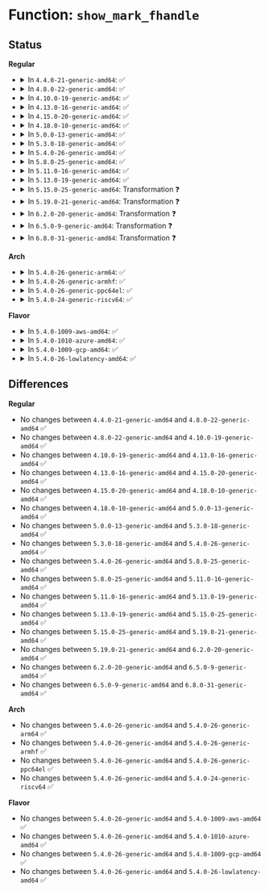 # Function: <code>show_mark_fhandle</code>

## Status
<b>Regular</b>
<ul>
<li>
<details>
<summary>In <code>4.4.0-21-generic-amd64</code>: ✅</summary>

```c
void show_mark_fhandle(struct seq_file * m, struct inode * inode)
```

```json
{
  "name": "show_mark_fhandle",
  "collision_type": "Unique Static",
  "inline_type": "No",
  "funcs": [
    {
      "addr": 18446744071581273552,
      "name": "show_mark_fhandle",
      "external": false,
      "loc": "fs/notify/fdinfo.c:40",
      "file": "fs/notify/fdinfo.c",
      "inline": "seen, unknown",
      "caller_inline": [],
      "caller_func": [
        "fs/notify/fdinfo.c:fanotify_fdinfo"
      ]
    }
  ],
  "symbols": [
    {
      "addr": 18446744071581273552,
      "name": "show_mark_fhandle",
      "section": ".text",
      "bind": "STB_LOCAL",
      "size": 273
    }
  ]
}
```
</details>
</li>
<li>
<details>
<summary>In <code>4.8.0-22-generic-amd64</code>: ✅</summary>

```c
void show_mark_fhandle(struct seq_file * m, struct inode * inode)
```

```json
{
  "name": "show_mark_fhandle",
  "collision_type": "Unique Static",
  "inline_type": "No",
  "funcs": [
    {
      "addr": 18446744071581439440,
      "name": "show_mark_fhandle",
      "external": false,
      "loc": "fs/notify/fdinfo.c:40",
      "file": "fs/notify/fdinfo.c",
      "inline": "seen, unknown",
      "caller_inline": [],
      "caller_func": [
        "fs/notify/fdinfo.c:fanotify_fdinfo"
      ]
    }
  ],
  "symbols": [
    {
      "addr": 18446744071581439440,
      "name": "show_mark_fhandle",
      "section": ".text",
      "bind": "STB_LOCAL",
      "size": 287
    }
  ]
}
```
</details>
</li>
<li>
<details>
<summary>In <code>4.10.0-19-generic-amd64</code>: ✅</summary>

```c
void show_mark_fhandle(struct seq_file * m, struct inode * inode)
```

```json
{
  "name": "show_mark_fhandle",
  "collision_type": "Unique Static",
  "inline_type": "No",
  "funcs": [
    {
      "addr": 18446744071581520272,
      "name": "show_mark_fhandle",
      "external": false,
      "loc": "fs/notify/fdinfo.c:40",
      "file": "fs/notify/fdinfo.c",
      "inline": "seen, unknown",
      "caller_inline": [],
      "caller_func": [
        "fs/notify/fdinfo.c:fanotify_fdinfo"
      ]
    }
  ],
  "symbols": [
    {
      "addr": 18446744071581520272,
      "name": "show_mark_fhandle",
      "section": ".text",
      "bind": "STB_LOCAL",
      "size": 287
    }
  ]
}
```
</details>
</li>
<li>
<details>
<summary>In <code>4.13.0-16-generic-amd64</code>: ✅</summary>

```c
void show_mark_fhandle(struct seq_file * m, struct inode * inode)
```

```json
{
  "name": "show_mark_fhandle",
  "collision_type": "Unique Static",
  "inline_type": "No",
  "funcs": [
    {
      "addr": 18446744071581573344,
      "name": "show_mark_fhandle",
      "external": false,
      "loc": "fs/notify/fdinfo.c:40",
      "file": "fs/notify/fdinfo.c",
      "inline": "seen, unknown",
      "caller_inline": [],
      "caller_func": [
        "fs/notify/fdinfo.c:fanotify_fdinfo",
        "fs/notify/fdinfo.c:inotify_fdinfo"
      ]
    }
  ],
  "symbols": [
    {
      "addr": 18446744071581573344,
      "name": "show_mark_fhandle",
      "section": ".text",
      "bind": "STB_LOCAL",
      "size": 272
    }
  ]
}
```
</details>
</li>
<li>
<details>
<summary>In <code>4.15.0-20-generic-amd64</code>: ✅</summary>

```c
void show_mark_fhandle(struct seq_file * m, struct inode * inode)
```

```json
{
  "name": "show_mark_fhandle",
  "collision_type": "Unique Static",
  "inline_type": "No",
  "funcs": [
    {
      "addr": 18446744071581717680,
      "name": "show_mark_fhandle",
      "external": false,
      "loc": "fs/notify/fdinfo.c:41",
      "file": "fs/notify/fdinfo.c",
      "inline": "seen, unknown",
      "caller_inline": [],
      "caller_func": [
        "fs/notify/fdinfo.c:fanotify_fdinfo",
        "fs/notify/fdinfo.c:inotify_fdinfo"
      ]
    }
  ],
  "symbols": [
    {
      "addr": 18446744071581717680,
      "name": "show_mark_fhandle",
      "section": ".text",
      "bind": "STB_LOCAL",
      "size": 272
    }
  ]
}
```
</details>
</li>
<li>
<details>
<summary>In <code>4.18.0-10-generic-amd64</code>: ✅</summary>

```c
void show_mark_fhandle(struct seq_file * m, struct inode * inode)
```

```json
{
  "name": "show_mark_fhandle",
  "collision_type": "Unique Static",
  "inline_type": "No",
  "funcs": [
    {
      "addr": 18446744071581884720,
      "name": "show_mark_fhandle",
      "external": false,
      "loc": "fs/notify/fdinfo.c:41",
      "file": "fs/notify/fdinfo.c",
      "inline": "seen, unknown",
      "caller_inline": [],
      "caller_func": [
        "fs/notify/fdinfo.c:fanotify_fdinfo",
        "fs/notify/fdinfo.c:inotify_fdinfo"
      ]
    }
  ],
  "symbols": [
    {
      "addr": 18446744071581884720,
      "name": "show_mark_fhandle",
      "section": ".text",
      "bind": "STB_LOCAL",
      "size": 256
    }
  ]
}
```
</details>
</li>
<li>
<details>
<summary>In <code>5.0.0-13-generic-amd64</code>: ✅</summary>

```c
void show_mark_fhandle(struct seq_file * m, struct inode * inode)
```

```json
{
  "name": "show_mark_fhandle",
  "collision_type": "Unique Static",
  "inline_type": "No",
  "funcs": [
    {
      "addr": 18446744071581969616,
      "name": "show_mark_fhandle",
      "external": false,
      "loc": "fs/notify/fdinfo.c:42",
      "file": "fs/notify/fdinfo.c",
      "inline": "seen, unknown",
      "caller_inline": [],
      "caller_func": [
        "fs/notify/fdinfo.c:fanotify_fdinfo",
        "fs/notify/fdinfo.c:inotify_fdinfo"
      ]
    }
  ],
  "symbols": [
    {
      "addr": 18446744071581969616,
      "name": "show_mark_fhandle",
      "section": ".text",
      "bind": "STB_LOCAL",
      "size": 256
    }
  ]
}
```
</details>
</li>
<li>
<details>
<summary>In <code>5.3.0-18-generic-amd64</code>: ✅</summary>

```c
void show_mark_fhandle(struct seq_file * m, struct inode * inode)
```

```json
{
  "name": "show_mark_fhandle",
  "collision_type": "Unique Static",
  "inline_type": "No",
  "funcs": [
    {
      "addr": 18446744071582102912,
      "name": "show_mark_fhandle",
      "external": false,
      "loc": "fs/notify/fdinfo.c:42",
      "file": "fs/notify/fdinfo.c",
      "inline": "seen, unknown",
      "caller_inline": [],
      "caller_func": [
        "fs/notify/fdinfo.c:fanotify_fdinfo",
        "fs/notify/fdinfo.c:inotify_fdinfo"
      ]
    }
  ],
  "symbols": [
    {
      "addr": 18446744071582102912,
      "name": "show_mark_fhandle",
      "section": ".text",
      "bind": "STB_LOCAL",
      "size": 249
    }
  ]
}
```
</details>
</li>
<li>
<details>
<summary>In <code>5.4.0-26-generic-amd64</code>: ✅</summary>

```c
void show_mark_fhandle(struct seq_file * m, struct inode * inode)
```

```json
{
  "name": "show_mark_fhandle",
  "collision_type": "Unique Static",
  "inline_type": "No",
  "funcs": [
    {
      "addr": 18446744071582180160,
      "name": "show_mark_fhandle",
      "external": false,
      "loc": "fs/notify/fdinfo.c:42",
      "file": "fs/notify/fdinfo.c",
      "inline": "seen, unknown",
      "caller_inline": [],
      "caller_func": [
        "fs/notify/fdinfo.c:fanotify_fdinfo",
        "fs/notify/fdinfo.c:inotify_fdinfo"
      ]
    }
  ],
  "symbols": [
    {
      "addr": 18446744071582180160,
      "name": "show_mark_fhandle",
      "section": ".text",
      "bind": "STB_LOCAL",
      "size": 249
    }
  ]
}
```
</details>
</li>
<li>
<details>
<summary>In <code>5.8.0-25-generic-amd64</code>: ✅</summary>

```c
void show_mark_fhandle(struct seq_file * m, struct inode * inode)
```

```json
{
  "name": "show_mark_fhandle",
  "collision_type": "Unique Static",
  "inline_type": "No",
  "funcs": [
    {
      "addr": 18446744071582417408,
      "name": "show_mark_fhandle",
      "external": false,
      "loc": "fs/notify/fdinfo.c:41",
      "file": "fs/notify/fdinfo.c",
      "inline": "seen, unknown",
      "caller_inline": [],
      "caller_func": [
        "fs/notify/fdinfo.c:fanotify_fdinfo",
        "fs/notify/fdinfo.c:inotify_fdinfo"
      ]
    }
  ],
  "symbols": [
    {
      "addr": 18446744071582417408,
      "name": "show_mark_fhandle",
      "section": ".text",
      "bind": "STB_LOCAL",
      "size": 249
    }
  ]
}
```
</details>
</li>
<li>
<details>
<summary>In <code>5.11.0-16-generic-amd64</code>: ✅</summary>

```c
void show_mark_fhandle(struct seq_file * m, struct inode * inode)
```

```json
{
  "name": "show_mark_fhandle",
  "collision_type": "Unique Static",
  "inline_type": "No",
  "funcs": [
    {
      "addr": 18446744071582471472,
      "name": "show_mark_fhandle",
      "external": false,
      "loc": "fs/notify/fdinfo.c:41",
      "file": "fs/notify/fdinfo.c",
      "inline": "seen, unknown",
      "caller_inline": [],
      "caller_func": [
        "fs/notify/fdinfo.c:fanotify_fdinfo",
        "fs/notify/fdinfo.c:inotify_fdinfo"
      ]
    }
  ],
  "symbols": [
    {
      "addr": 18446744071582471472,
      "name": "show_mark_fhandle",
      "section": ".text",
      "bind": "STB_LOCAL",
      "size": 249
    }
  ]
}
```
</details>
</li>
<li>
<details>
<summary>In <code>5.13.0-19-generic-amd64</code>: ✅</summary>

```c
void show_mark_fhandle(struct seq_file * m, struct inode * inode)
```

```json
{
  "name": "show_mark_fhandle",
  "collision_type": "Unique Static",
  "inline_type": "No",
  "funcs": [
    {
      "addr": 18446744071582498512,
      "name": "show_mark_fhandle",
      "external": false,
      "loc": "fs/notify/fdinfo.c:41",
      "file": "fs/notify/fdinfo.c",
      "inline": "seen, unknown",
      "caller_inline": [],
      "caller_func": [
        "fs/notify/fdinfo.c:fanotify_fdinfo",
        "fs/notify/fdinfo.c:inotify_fdinfo"
      ]
    }
  ],
  "symbols": [
    {
      "addr": 18446744071582498512,
      "name": "show_mark_fhandle",
      "section": ".text",
      "bind": "STB_LOCAL",
      "size": 249
    }
  ]
}
```
</details>
</li>
<li>
<details>
<summary>In <code>5.15.0-25-generic-amd64</code>: Transformation ❓</summary>

```c
void show_mark_fhandle(struct seq_file * m, struct inode * inode)
```

```json
{
  "name": "show_mark_fhandle",
  "collision_type": "Unique Static",
  "inline_type": "No",
  "funcs": [
    {
      "addr": 0,
      "name": "show_mark_fhandle",
      "external": false,
      "loc": "fs/notify/fdinfo.c:41",
      "file": "fs/notify/fdinfo.c",
      "inline": "seen, unknown",
      "caller_inline": [],
      "caller_func": [
        "fs/notify/fdinfo.c:fanotify_fdinfo",
        "fs/notify/fdinfo.c:inotify_fdinfo"
      ]
    }
  ],
  "symbols": [
    {
      "addr": 18446744071582813456,
      "name": "show_mark_fhandle",
      "section": ".text",
      "bind": "STB_LOCAL",
      "size": 261
    },
    {
      "addr": 18446744071592236294,
      "name": "show_mark_fhandle.cold",
      "section": ".text",
      "bind": "STB_LOCAL",
      "size": 32
    }
  ]
}
```
</details>
</li>
<li>
<details>
<summary>In <code>5.19.0-21-generic-amd64</code>: Transformation ❓</summary>

```c
void show_mark_fhandle(struct seq_file * m, struct inode * inode)
```

```json
{
  "name": "show_mark_fhandle",
  "collision_type": "Unique Static",
  "inline_type": "No",
  "funcs": [
    {
      "addr": 0,
      "name": "show_mark_fhandle",
      "external": false,
      "loc": "fs/notify/fdinfo.c:42",
      "file": "fs/notify/fdinfo.c",
      "inline": "seen, unknown",
      "caller_inline": [],
      "caller_func": [
        "fs/notify/fdinfo.c:fanotify_fdinfo",
        "fs/notify/fdinfo.c:inotify_fdinfo"
      ]
    }
  ],
  "symbols": [
    {
      "addr": 18446744071583368448,
      "name": "show_mark_fhandle",
      "section": ".text",
      "bind": "STB_LOCAL",
      "size": 305
    },
    {
      "addr": 18446744071594016478,
      "name": "show_mark_fhandle.cold",
      "section": ".text",
      "bind": "STB_LOCAL",
      "size": 32
    }
  ]
}
```
</details>
</li>
<li>
<details>
<summary>In <code>6.2.0-20-generic-amd64</code>: Transformation ❓</summary>

```c
void show_mark_fhandle(struct seq_file * m, struct inode * inode)
```

```json
{
  "name": "show_mark_fhandle",
  "collision_type": "Unique Static",
  "inline_type": "No",
  "funcs": [
    {
      "addr": 0,
      "name": "show_mark_fhandle",
      "external": false,
      "loc": "fs/notify/fdinfo.c:42",
      "file": "fs/notify/fdinfo.c",
      "inline": "seen, unknown",
      "caller_inline": [],
      "caller_func": [
        "fs/notify/fdinfo.c:fanotify_fdinfo",
        "fs/notify/fdinfo.c:inotify_fdinfo"
      ]
    }
  ],
  "symbols": [
    {
      "addr": 18446744071583952592,
      "name": "show_mark_fhandle",
      "section": ".text",
      "bind": "STB_LOCAL",
      "size": 305
    },
    {
      "addr": 18446744071596056247,
      "name": "show_mark_fhandle.cold",
      "section": ".text",
      "bind": "STB_LOCAL",
      "size": 32
    }
  ]
}
```
</details>
</li>
<li>
<details>
<summary>In <code>6.5.0-9-generic-amd64</code>: Transformation ❓</summary>

```c
void show_mark_fhandle(struct seq_file * m, struct inode * inode)
```

```json
{
  "name": "show_mark_fhandle",
  "collision_type": "Unique Static",
  "inline_type": "No",
  "funcs": [
    {
      "addr": 0,
      "name": "show_mark_fhandle",
      "external": false,
      "loc": "fs/notify/fdinfo.c:42",
      "file": "fs/notify/fdinfo.c",
      "inline": "seen, unknown",
      "caller_inline": [],
      "caller_func": [
        "fs/notify/fdinfo.c:fanotify_fdinfo",
        "fs/notify/fdinfo.c:inotify_fdinfo"
      ]
    }
  ],
  "symbols": [
    {
      "addr": 18446744071584175952,
      "name": "show_mark_fhandle",
      "section": ".text",
      "bind": "STB_LOCAL",
      "size": 314
    },
    {
      "addr": 18446744071596580223,
      "name": "show_mark_fhandle.cold",
      "section": ".text",
      "bind": "STB_LOCAL",
      "size": 32
    }
  ]
}
```
</details>
</li>
<li>
<details>
<summary>In <code>6.8.0-31-generic-amd64</code>: Transformation ❓</summary>

```c
void show_mark_fhandle(struct seq_file * m, struct inode * inode)
```

```json
{
  "name": "show_mark_fhandle",
  "collision_type": "Unique Static",
  "inline_type": "No",
  "funcs": [
    {
      "addr": 0,
      "name": "show_mark_fhandle",
      "external": false,
      "loc": "fs/notify/fdinfo.c:42",
      "file": "fs/notify/fdinfo.c",
      "inline": "seen, unknown",
      "caller_inline": [],
      "caller_func": [
        "fs/notify/fdinfo.c:fanotify_fdinfo",
        "fs/notify/fdinfo.c:inotify_fdinfo"
      ]
    }
  ],
  "symbols": [
    {
      "addr": 18446744071584389904,
      "name": "show_mark_fhandle",
      "section": ".text",
      "bind": "STB_LOCAL",
      "size": 314
    },
    {
      "addr": 18446744071597484084,
      "name": "show_mark_fhandle.cold",
      "section": ".text",
      "bind": "STB_LOCAL",
      "size": 32
    }
  ]
}
```
</details>
</li>
</ul>
<b>Arch</b>
<ul>
<li>
<details>
<summary>In <code>5.4.0-26-generic-arm64</code>: ✅</summary>

```c
void show_mark_fhandle(struct seq_file * m, struct inode * inode)
```

```json
{
  "name": "show_mark_fhandle",
  "collision_type": "Unique Static",
  "inline_type": "No",
  "funcs": [
    {
      "addr": 18446603336493739008,
      "name": "show_mark_fhandle",
      "external": false,
      "loc": "fs/notify/fdinfo.c:42",
      "file": "fs/notify/fdinfo.c",
      "inline": "seen, unknown",
      "caller_inline": [],
      "caller_func": [
        "fs/notify/fdinfo.c:fanotify_fdinfo",
        "fs/notify/fdinfo.c:inotify_fdinfo"
      ]
    }
  ],
  "symbols": [
    {
      "addr": 18446603336493739008,
      "name": "show_mark_fhandle",
      "section": ".text",
      "bind": "STB_LOCAL",
      "size": 280
    }
  ]
}
```
</details>
</li>
<li>
<details>
<summary>In <code>5.4.0-26-generic-armhf</code>: ✅</summary>

```c
void show_mark_fhandle(struct seq_file * m, struct inode * inode)
```

```json
{
  "name": "show_mark_fhandle",
  "collision_type": "Unique Static",
  "inline_type": "No",
  "funcs": [
    {
      "addr": 3227262248,
      "name": "show_mark_fhandle",
      "external": false,
      "loc": "fs/notify/fdinfo.c:42",
      "file": "fs/notify/fdinfo.c",
      "inline": "seen, unknown",
      "caller_inline": [],
      "caller_func": [
        "fs/notify/fdinfo.c:fanotify_fdinfo",
        "fs/notify/fdinfo.c:inotify_fdinfo"
      ]
    }
  ],
  "symbols": [
    {
      "addr": 3227262248,
      "name": "show_mark_fhandle",
      "section": ".text",
      "bind": "STB_LOCAL",
      "size": 308
    }
  ]
}
```
</details>
</li>
<li>
<details>
<summary>In <code>5.4.0-26-generic-ppc64el</code>: ✅</summary>

```c
void show_mark_fhandle(struct seq_file * m, struct inode * inode)
```

```json
{
  "name": "show_mark_fhandle",
  "collision_type": "Unique Static",
  "inline_type": "No",
  "funcs": [
    {
      "addr": 13835058055287348448,
      "name": "show_mark_fhandle",
      "external": false,
      "loc": "fs/notify/fdinfo.c:42",
      "file": "fs/notify/fdinfo.c",
      "inline": "seen, unknown",
      "caller_inline": [],
      "caller_func": [
        "fs/notify/fdinfo.c:fanotify_fdinfo",
        "fs/notify/fdinfo.c:inotify_fdinfo"
      ]
    }
  ],
  "symbols": [
    {
      "addr": 13835058055287348448,
      "name": "show_mark_fhandle",
      "section": ".text",
      "bind": "STB_LOCAL",
      "size": 360
    }
  ]
}
```
</details>
</li>
<li>
<details>
<summary>In <code>5.4.0-24-generic-riscv64</code>: ✅</summary>

```c
void show_mark_fhandle(struct seq_file * m, struct inode * inode)
```

```json
{
  "name": "show_mark_fhandle",
  "collision_type": "Unique Static",
  "inline_type": "No",
  "funcs": [
    {
      "addr": 18446743936273346840,
      "name": "show_mark_fhandle",
      "external": false,
      "loc": "fs/notify/fdinfo.c:42",
      "file": "fs/notify/fdinfo.c",
      "inline": "seen, unknown",
      "caller_inline": [],
      "caller_func": [
        "fs/notify/fdinfo.c:fanotify_fdinfo",
        "fs/notify/fdinfo.c:inotify_fdinfo"
      ]
    }
  ],
  "symbols": [
    {
      "addr": 18446743936273346840,
      "name": "show_mark_fhandle",
      "section": ".text",
      "bind": "STB_LOCAL",
      "size": 216
    }
  ]
}
```
</details>
</li>
</ul>
<b>Flavor</b>
<ul>
<li>
<details>
<summary>In <code>5.4.0-1009-aws-amd64</code>: ✅</summary>

```c
void show_mark_fhandle(struct seq_file * m, struct inode * inode)
```

```json
{
  "name": "show_mark_fhandle",
  "collision_type": "Unique Static",
  "inline_type": "No",
  "funcs": [
    {
      "addr": 18446744071582148896,
      "name": "show_mark_fhandle",
      "external": false,
      "loc": "fs/notify/fdinfo.c:42",
      "file": "fs/notify/fdinfo.c",
      "inline": "seen, unknown",
      "caller_inline": [],
      "caller_func": [
        "fs/notify/fdinfo.c:fanotify_fdinfo",
        "fs/notify/fdinfo.c:inotify_fdinfo"
      ]
    }
  ],
  "symbols": [
    {
      "addr": 18446744071582148896,
      "name": "show_mark_fhandle",
      "section": ".text",
      "bind": "STB_LOCAL",
      "size": 249
    }
  ]
}
```
</details>
</li>
<li>
<details>
<summary>In <code>5.4.0-1010-azure-amd64</code>: ✅</summary>

```c
void show_mark_fhandle(struct seq_file * m, struct inode * inode)
```

```json
{
  "name": "show_mark_fhandle",
  "collision_type": "Unique Static",
  "inline_type": "No",
  "funcs": [
    {
      "addr": 18446744071582086336,
      "name": "show_mark_fhandle",
      "external": false,
      "loc": "fs/notify/fdinfo.c:42",
      "file": "fs/notify/fdinfo.c",
      "inline": "seen, unknown",
      "caller_inline": [],
      "caller_func": [
        "fs/notify/fdinfo.c:fanotify_fdinfo",
        "fs/notify/fdinfo.c:inotify_fdinfo"
      ]
    }
  ],
  "symbols": [
    {
      "addr": 18446744071582086336,
      "name": "show_mark_fhandle",
      "section": ".text",
      "bind": "STB_LOCAL",
      "size": 249
    }
  ]
}
```
</details>
</li>
<li>
<details>
<summary>In <code>5.4.0-1009-gcp-amd64</code>: ✅</summary>

```c
void show_mark_fhandle(struct seq_file * m, struct inode * inode)
```

```json
{
  "name": "show_mark_fhandle",
  "collision_type": "Unique Static",
  "inline_type": "No",
  "funcs": [
    {
      "addr": 18446744071582139376,
      "name": "show_mark_fhandle",
      "external": false,
      "loc": "fs/notify/fdinfo.c:42",
      "file": "fs/notify/fdinfo.c",
      "inline": "seen, unknown",
      "caller_inline": [],
      "caller_func": [
        "fs/notify/fdinfo.c:fanotify_fdinfo",
        "fs/notify/fdinfo.c:inotify_fdinfo"
      ]
    }
  ],
  "symbols": [
    {
      "addr": 18446744071582139376,
      "name": "show_mark_fhandle",
      "section": ".text",
      "bind": "STB_LOCAL",
      "size": 249
    }
  ]
}
```
</details>
</li>
<li>
<details>
<summary>In <code>5.4.0-26-lowlatency-amd64</code>: ✅</summary>

```c
void show_mark_fhandle(struct seq_file * m, struct inode * inode)
```

```json
{
  "name": "show_mark_fhandle",
  "collision_type": "Unique Static",
  "inline_type": "No",
  "funcs": [
    {
      "addr": 18446744071582212464,
      "name": "show_mark_fhandle",
      "external": false,
      "loc": "fs/notify/fdinfo.c:42",
      "file": "fs/notify/fdinfo.c",
      "inline": "seen, unknown",
      "caller_inline": [],
      "caller_func": [
        "fs/notify/fdinfo.c:fanotify_fdinfo",
        "fs/notify/fdinfo.c:inotify_fdinfo"
      ]
    }
  ],
  "symbols": [
    {
      "addr": 18446744071582212464,
      "name": "show_mark_fhandle",
      "section": ".text",
      "bind": "STB_LOCAL",
      "size": 249
    }
  ]
}
```
</details>
</li>
</ul>

## Differences
<b>Regular</b>
<ul>
<li>
No changes between <code>4.4.0-21-generic-amd64</code> and <code>4.8.0-22-generic-amd64</code> ✅
</li>
<li>
No changes between <code>4.8.0-22-generic-amd64</code> and <code>4.10.0-19-generic-amd64</code> ✅
</li>
<li>
No changes between <code>4.10.0-19-generic-amd64</code> and <code>4.13.0-16-generic-amd64</code> ✅
</li>
<li>
No changes between <code>4.13.0-16-generic-amd64</code> and <code>4.15.0-20-generic-amd64</code> ✅
</li>
<li>
No changes between <code>4.15.0-20-generic-amd64</code> and <code>4.18.0-10-generic-amd64</code> ✅
</li>
<li>
No changes between <code>4.18.0-10-generic-amd64</code> and <code>5.0.0-13-generic-amd64</code> ✅
</li>
<li>
No changes between <code>5.0.0-13-generic-amd64</code> and <code>5.3.0-18-generic-amd64</code> ✅
</li>
<li>
No changes between <code>5.3.0-18-generic-amd64</code> and <code>5.4.0-26-generic-amd64</code> ✅
</li>
<li>
No changes between <code>5.4.0-26-generic-amd64</code> and <code>5.8.0-25-generic-amd64</code> ✅
</li>
<li>
No changes between <code>5.8.0-25-generic-amd64</code> and <code>5.11.0-16-generic-amd64</code> ✅
</li>
<li>
No changes between <code>5.11.0-16-generic-amd64</code> and <code>5.13.0-19-generic-amd64</code> ✅
</li>
<li>
No changes between <code>5.13.0-19-generic-amd64</code> and <code>5.15.0-25-generic-amd64</code> ✅
</li>
<li>
No changes between <code>5.15.0-25-generic-amd64</code> and <code>5.19.0-21-generic-amd64</code> ✅
</li>
<li>
No changes between <code>5.19.0-21-generic-amd64</code> and <code>6.2.0-20-generic-amd64</code> ✅
</li>
<li>
No changes between <code>6.2.0-20-generic-amd64</code> and <code>6.5.0-9-generic-amd64</code> ✅
</li>
<li>
No changes between <code>6.5.0-9-generic-amd64</code> and <code>6.8.0-31-generic-amd64</code> ✅
</li>
</ul>
<b>Arch</b>
<ul>
<li>
No changes between <code>5.4.0-26-generic-amd64</code> and <code>5.4.0-26-generic-arm64</code> ✅
</li>
<li>
No changes between <code>5.4.0-26-generic-amd64</code> and <code>5.4.0-26-generic-armhf</code> ✅
</li>
<li>
No changes between <code>5.4.0-26-generic-amd64</code> and <code>5.4.0-26-generic-ppc64el</code> ✅
</li>
<li>
No changes between <code>5.4.0-26-generic-amd64</code> and <code>5.4.0-24-generic-riscv64</code> ✅
</li>
</ul>
<b>Flavor</b>
<ul>
<li>
No changes between <code>5.4.0-26-generic-amd64</code> and <code>5.4.0-1009-aws-amd64</code> ✅
</li>
<li>
No changes between <code>5.4.0-26-generic-amd64</code> and <code>5.4.0-1010-azure-amd64</code> ✅
</li>
<li>
No changes between <code>5.4.0-26-generic-amd64</code> and <code>5.4.0-1009-gcp-amd64</code> ✅
</li>
<li>
No changes between <code>5.4.0-26-generic-amd64</code> and <code>5.4.0-26-lowlatency-amd64</code> ✅
</li>
</ul>
